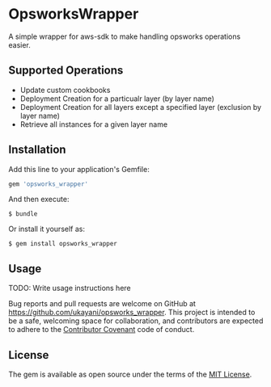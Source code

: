 # OpsworksWrapper

A simple wrapper for aws-sdk to make handling opsworks operations easier.

## Supported Operations
- Update custom cookbooks
- Deployment Creation for a particualr layer (by layer name)
- Deployment Creation for all layers except a specified layer (exclusion by layer name)
- Retrieve all instances for a given layer name

## Installation

Add this line to your application's Gemfile:

```ruby
gem 'opsworks_wrapper'
```

And then execute:

    $ bundle

Or install it yourself as:

    $ gem install opsworks_wrapper

## Usage

TODO: Write usage instructions here

Bug reports and pull requests are welcome on GitHub at https://github.com/ukayani/opsworks_wrapper. This project is intended to be a safe, welcoming space for collaboration, and contributors are expected to adhere to the [Contributor Covenant](http://contributor-covenant.org) code of conduct.


## License

The gem is available as open source under the terms of the [MIT License](http://opensource.org/licenses/MIT).

